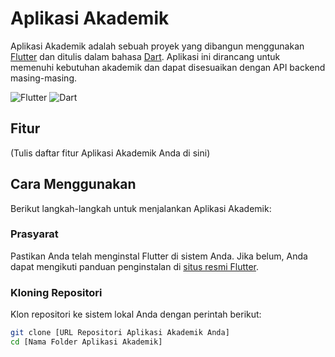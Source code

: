 # Aplikasi Akademik

Aplikasi Akademik adalah sebuah proyek yang dibangun menggunakan [Flutter](https://flutter.dev) dan ditulis dalam bahasa [Dart](https://dart.dev). Aplikasi ini dirancang untuk memenuhi kebutuhan akademik dan dapat disesuaikan dengan API backend masing-masing.

![Flutter](https://img.shields.io/badge/Flutter-02569B?style=for-the-badge&logo=flutter&logoColor=white)
![Dart](https://img.shields.io/badge/Dart-0175C2?style=for-the-badge&logo=dart&logoColor=white)

## Fitur

(Tulis daftar fitur Aplikasi Akademik Anda di sini)

## Cara Menggunakan

Berikut langkah-langkah untuk menjalankan Aplikasi Akademik:

### Prasyarat

Pastikan Anda telah menginstal Flutter di sistem Anda. Jika belum, Anda dapat mengikuti panduan penginstalan di [situs resmi Flutter](https://flutter.dev/docs/get-started/install).

### Kloning Repositori

Klon repositori ke sistem lokal Anda dengan perintah berikut:

```bash
git clone [URL Repositori Aplikasi Akademik Anda]
cd [Nama Folder Aplikasi Akademik]
